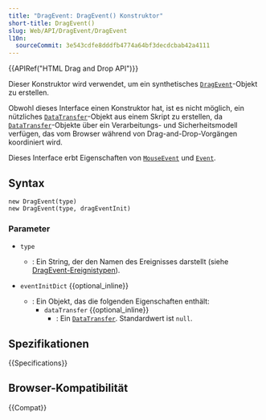```yaml
---
title: "DragEvent: DragEvent() Konstruktor"
short-title: DragEvent()
slug: Web/API/DragEvent/DragEvent
l10n:
  sourceCommit: 3e543cdfe8dddfb4774a64bf3decdcbab42a4111
---
```


{{APIRef("HTML Drag and Drop API")}}

Dieser Konstruktor wird verwendet, um ein synthetisches [`DragEvent`](/de/docs/Web/API/DragEvent)-Objekt zu erstellen.

Obwohl dieses Interface einen Konstruktor hat, ist es nicht möglich, ein nützliches [`DataTransfer`](/de/docs/Web/API/DataTransfer)-Objekt aus einem Skript zu erstellen, da [`DataTransfer`](/de/docs/Web/API/DataTransfer)-Objekte über ein Verarbeitungs- und Sicherheitsmodell verfügen, das vom Browser während von Drag-and-Drop-Vorgängen koordiniert wird.

Dieses Interface erbt Eigenschaften von [`MouseEvent`](/de/docs/Web/API/MouseEvent) und [`Event`](/de/docs/Web/API/Event).

## Syntax

```js-nolint
new DragEvent(type)
new DragEvent(type, dragEventInit)
```

### Parameter

- `type`

  - : Ein String, der den Namen des Ereignisses darstellt (siehe [DragEvent-Ereignistypen](/de/docs/Web/API/DragEvent#event_types)).

- `eventInitDict` {{optional_inline}}
  - : Ein Objekt, das die folgenden Eigenschaften enthält:
    - `dataTransfer` {{optional_inline}}
      - : Ein [`DataTransfer`](/de/docs/Web/API/DataTransfer). Standardwert ist `null`.

## Spezifikationen

{{Specifications}}

## Browser-Kompatibilität

{{Compat}}
